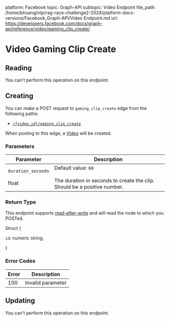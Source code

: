 platform: Facebook
topic: Graph-API
subtopic: Video Endpoint
file_path: /home/bhuang/nlp/rag-race-challenge2-2024/platform-docs-versions/Facebook_Graph-API/Video Endpoint.md
url: https://developers.facebook.com/docs/graph-api/reference/video/gaming_clip_create/

# Video Gaming Clip Create

## Reading

You can't perform this operation on this endpoint.

## Creating

You can make a POST request to `gaming_clip_create` edge from the following paths:

* [`/{video_id}/gaming_clip_create`](https://developers.facebook.com/docs/graph-api/reference/video/gaming_clip_create/)

When posting to this edge, a [Video](https://developers.facebook.com/docs/graph-api/reference/video/) will be created.

### Parameters

| Parameter | Description |
| --- | --- |
| `duration_seconds`<br><br>float | Default value: `60`<br><br>The duration in seconds to create the clip. Should be a positive number. |

### Return Type

This endpoint supports [read-after-write](https://developers.facebook.com/docs/graph-api/advanced/#read-after-write) and will read the node to which you POSTed.

Struct {

`id`: numeric string,

}

### Error Codes

| Error | Description |
| --- | --- |
| 100 | Invalid parameter |

## Updating

You can't perform this operation on this endpoint.